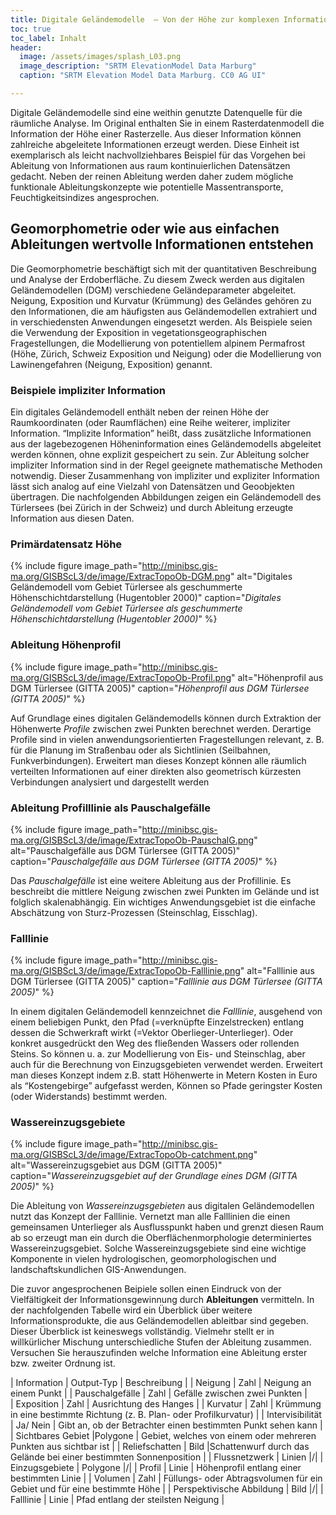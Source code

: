 ```yaml
---
title: Digitale Geländemodelle  – Von der Höhe zur komplexen Information
toc: true
toc_label: Inhalt
header:
  image: /assets/images/splash_L03.png
  image_description: "SRTM ElevationModel Data Marburg"
  caption: "SRTM Elevation Model Data Marburg. CC0 AG UI"

---
```



Digitale Geländemodelle sind eine weithin genutzte Datenquelle für die räumliche Analyse. Im Original enthalten Sie in einem Rasterdatenmodell die Information der Höhe einer Rasterzelle. Aus dieser   Information können zahlreiche abgeleitete Informationen erzeugt werden. Diese Einheit ist exemplarisch   als leicht nachvollziehbares Beispiel für das Vorgehen bei Ableitung von Informationen aus raum kontinuierlichen Datensätzen gedacht. Neben der reinen Ableitung werden daher zudem mögliche funktionale Ableitungskonzepte wie potentielle Massentransporte, Feuchtigkeitsindizes angesprochen.


## Geomorphometrie oder wie aus einfachen Ableitungen wertvolle Informationen entstehen


Die Geomorphometrie beschäftigt sich mit der quantitativen Beschreibung und Analyse der Erdoberfläche. Zu diesem Zweck werden aus digitalen Geländemodellen (DGM) verschiedene Geländeparameter abgeleitet. Neigung, Exposition und Kurvatur (Krümmung) des Geländes gehören zu den Informationen, die am häufigsten aus Geländemodellen extrahiert und in verschiedensten Anwendungen eingesetzt werden. Als Beispiele seien die Verwendung der Exposition in vegetationsgeographischen Fragestellungen, die Modellierung von potentiellem alpinem Permafrost (Höhe, Zürich, Schweiz Exposition und Neigung) oder die Modellierung von Lawinengefahren (Neigung, Exposition) genannt.

### Beispiele impliziter Information

Ein digitales Geländemodell enthält neben der reinen Höhe der Raumkoordinaten (oder Raumflächen) eine Reihe weiterer, impliziter Information. “Implizite Information” heißt, dass zusätzliche Informationen aus der lagebezogenen Höheninformation eines Geländemodells abgeleitet werden können, ohne explizit gespeichert zu sein. Zur Ableitung solcher impliziter Information sind in der Regel geeignete mathematische Methoden notwendig. Dieser Zusammenhang von impliziter und expliziter Information lässt sich analog auf eine Vielzahl von Datensätzen und Geoobjekten übertragen. Die nachfolgenden Abbildungen zeigen ein Geländemodell des Türlersees (bei Zürich in der Schweiz) und durch Ableitung erzeugte Information aus diesen Daten.


### Primärdatensatz Höhe

{% include figure image_path="http://minibsc.gis-ma.org/GISBScL3/de/image/ExtracTopoOb-DGM.png" alt="Digitales Geländemodell vom Gebiet Türlersee als geschummerte Höhenschichtdarstellung (Hugentobler 2000)" caption="*Digitales Geländemodell vom Gebiet Türlersee als geschummerte Höhenschichtdarstellung (Hugentobler 2000)*" %}


### Ableitung Höhenprofil

{% include figure image_path="http://minibsc.gis-ma.org/GISBScL3/de/image/ExtracTopoOb-Profil.png" alt="Höhenprofil aus DGM  Türlersee (GITTA 2005)" caption="*Höhenprofil aus DGM  Türlersee (GITTA 2005)*" %}

Auf Grundlage eines digitalen Geländemodells können durch Extraktion der Höhenwerte *Profile* zwischen zwei Punkten berechnet werden. Derartige Profile sind in vielen anwendungsorientierten Fragestellungen relevant, z. B. für die Planung im Straßenbau oder als Sichtlinien (Seilbahnen, Funkverbindungen). Erweitert man dieses Konzept können alle räumlich verteilten Informationen auf einer direkten also geometrisch kürzesten Verbindungen analysiert und dargestellt werden


### Ableitung Profilllinie als Pauschalgefälle

{% include figure image_path="http://minibsc.gis-ma.org/GISBScL3/de/image/ExtracTopoOb-PauschalG.png" alt="Pauschalgefälle aus DGM  Türlersee (GITTA 2005)" caption="*Pauschalgefälle aus DGM  Türlersee (GITTA 2005)*" %}

Das *Pauschalgefälle* ist eine weitere Ableitung aus der Profillinie. Es beschreibt die mittlere Neigung zwischen zwei Punkten im Gelände und ist folglich skalenabhängig. Ein wichtiges Anwendungsgebiet ist die einfache Abschätzung von Sturz-Prozessen (Steinschlag, Eisschlag).

### Falllinie

{% include figure image_path="http://minibsc.gis-ma.org/GISBScL3/de/image/ExtracTopoOb-Falllinie.png" alt="Falllinie aus DGM  Türlersee (GITTA 2005)" caption="*Falllinie aus DGM  Türlersee (GITTA 2005)*" %}

In einem digitalen Geländemodell kennzeichnet die *Falllinie*, ausgehend von einem beliebigen Punkt, den Pfad (=verknüpfte Einzelstrecken) entlang dessen die Schwerkraft wirkt (=Vektor Oberlieger-Unterlieger). Oder konkret ausgedrückt den Weg des fließenden Wassers oder rollenden Steins. So können u. a. zur Modellierung von Eis- und Steinschlag, aber auch für die Berechnung von Einzugsgebieten verwendet werden. Erweitert man dieses Konzept indem z.B. statt Höhenwerte in Metern Kosten in Euro als “Kostengebirge” aufgefasst werden, Können so Pfade geringster Kosten (oder Widerstands) bestimmt werden.




### Wassereinzugsgebiete

{% include figure image_path="http://minibsc.gis-ma.org/GISBScL3/de/image/ExtracTopoOb-catchment.png" alt="Wassereinzugsgebiet aus DGM (GITTA 2005)" caption="*Wassereinzugsgebiet auf der Grundlage eines DGM (GITTA 2005)*" %}

Die Ableitung von *Wassereinzugsgebieten* aus digitalen Geländemodellen nutzt das Konzept der Falllinie. Vernetzt man alle Falllinien die einen gemeinsamen Unterlieger als Ausflusspunkt haben und grenzt diesen Raum ab so erzeugt man ein durch die Oberflächenmorphologie determiniertes Wassereinzugsgebiet. Solche Wassereinzugsgebiete sind eine wichtige Komponente in vielen hydrologischen, geomorphologischen und landschaftskundlichen GIS-Anwendungen.



Die zuvor angesprochenen Beipiele sollen einen Eindruck von der Vielfältigkeit der Informationsgewinnung durch **Ableitungen** vermitteln. In der nachfolgenden Tabelle wird ein Überblick über weitere Informationsprodukte, die aus Geländemodellen ableitbar sind gegeben. Dieser Überblick ist keineswegs vollständig. Vielmehr stellt er in willkürlicher Mischung unterschiedliche Stufen der Ableitung zusammen. Versuchen Sie herauszufinden welche Information eine Ableitung erster bzw. zweiter Ordnung ist.

| Information | Output-Typ | Beschreibung |
| Neigung            | Zahl      | Neigung an einem Punkt |
| Pauschalgefälle    | Zahl      | Gefälle zwischen zwei Punkten |  
| Exposition         | Zahl      | Ausrichtung des Hanges |
| Kurvatur           | Zahl      | Krümmung in eine bestimmte Richtung (z. B. Plan- oder Profilkurvatur) |
| Intervisibilität   | Ja/ Nein  | Gibt an, ob der Betrachter einen bestimmten Punkt sehen kann |
| Sichtbares Gebiet  |Polygone   | Gebiet, welches von einem oder mehreren Punkten aus sichtbar ist | 
| Reliefschatten     | Bild      |Schattenwurf durch das Gelände bei einer bestimmten Sonnenposition |
| Flussnetzwerk      | Linien    |/|
| Einzugsgebiete            | Polygone   |/|
| Profil             | Linie     | Höhenprofil entlang einer bestimmten Linie |
| Volumen            | Zahl      | Füllungs- oder Abtragsvolumen für ein Gebiet und für eine bestimmte Höhe |
| Perspektivische Abbildung      | Bild      |/|
| Falllinie          | Linie     | Pfad entlang der steilsten Neigung |

